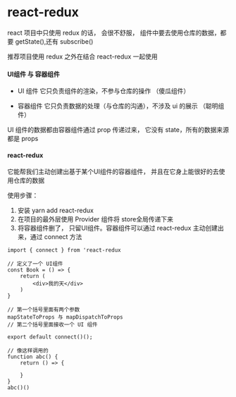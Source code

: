 # react-redux

react 项目中只使用 redux 的话， 会很不舒服， 组件中要去使用仓库的数据，都要 getState(),还有 subscribe()

推荐项目使用 redux 之外在结合 react-redux 一起使用

#### UI组件 与 容器组件

- UI 组件 它只负责组件的渲染，不参与仓库的操作 （傻瓜组件）

- 容器组件 它只负责数据的处理（与仓库的沟通），不涉及 ui 的展示 （聪明组件）

UI 组件的数据都由容器组件通过 prop 传递过来， 它没有 state，所有的数据来源都是 props

#### react-redux

它能帮我们主动创建出基于某个UI组件的容器组件， 并且在它身上能很好的去使用仓库的数据

使用步骤：

1. 安装 yarn add react-redux
2. 在项目的最外层使用 Provider 组件将 store全局传递下来
3. 将容器组件删了， 只留UI组件。容器组件可以通过 react-redux 主动创建出来，通过 connect 方法

```
import { connect } from 'react-redux

// 定义了一个 UI组件
const Book = () => {
    return (
        <div>我的天</div>
    )
}

// 第一个括号里面有两个参数
mapStateToProps 与 mapDispatchToProps
// 第二个括号里面接收一个 UI 组件

export default connect()();

// 像这样调用的
function abc() {
    return () => {
        
    }
}
abc()()
```
